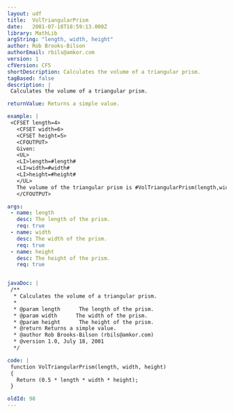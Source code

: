 ```yaml
---
layout: udf
title:  VolTriangularPrism
date:   2001-07-18T18:59:13.000Z
library: MathLib
argString: "length, width, height"
author: Rob Brooks-Bilson
authorEmail: rbils@amkor.com
version: 1
cfVersion: CF5
shortDescription: Calculates the volume of a triangular prism.
tagBased: false
description: |
 Calculates the volume of a triangular prism.

returnValue: Returns a simple value.

example: |
 <CFSET length=4>
   <CFSET width=6>
   <CFSET height=5>
   <CFOUTPUT>
   Given:
   <UL>
   <LI>length=#length#
   <LI>width=#width#
   <LI>height=#height#
   </UL>
   The volume of the triangular prism is #VolTriangularPrism(length,width,height)#
   </CFOUTPUT>

args:
 - name: length
   desc: The length of the prism.
   req: true
 - name: width
   desc: The width of the prism.
   req: true
 - name: height
   desc: The height of the prism.
   req: true


javaDoc: |
 /**
  * Calculates the volume of a triangular prism.
  * 
  * @param length      The length of the prism. 
  * @param width      The width of the prism. 
  * @param height      The height of the prism. 
  * @return Returns a simple value. 
  * @author Rob Brooks-Bilson (rbils@amkor.com) 
  * @version 1.0, July 18, 2001 
  */

code: |
 function VolTriangularPrism(length, width, height)
 {
   Return (0.5 * length * width * height);
 }

oldId: 98
---
```


